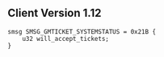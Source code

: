 ## Client Version 1.12

```rust,ignore
smsg SMSG_GMTICKET_SYSTEMSTATUS = 0x21B {
    u32 will_accept_tickets;    
}

```
